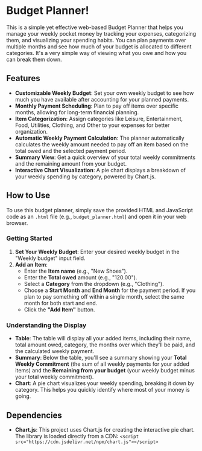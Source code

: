 # Budget Planner!

This is a simple yet effective web-based Budget Planner that helps you manage your weekly pocket money by tracking your expenses, categorizing them, and visualizing your spending habits. You can plan payments over multiple months and see how much of your budget is allocated to different categories. It's a very simple way of viewing what you owe and how you can break them down. 

## Features

* **Customizable Weekly Budget**: Set your own weekly budget to see how much you have available after accounting for your planned payments.
* **Monthly Payment Scheduling**: Plan to pay off items over specific months, allowing for long-term financial planning.
* **Item Categorization**: Assign categories like Leisure, Entertainment, Food, Utilities, Clothing, and Other to your expenses for better organization.
* **Automatic Weekly Payment Calculation**: The planner automatically calculates the weekly amount needed to pay off an item based on the total owed and the selected payment period.
* **Summary View**: Get a quick overview of your total weekly commitments and the remaining amount from your budget.
* **Interactive Chart Visualization**: A pie chart displays a breakdown of your weekly spending by category, powered by Chart.js.

## How to Use

To use this budget planner, simply save the provided HTML and JavaScript code as an `.html` file (e.g., `budget_planner.html`) and open it in your web browser.

### Getting Started

1.  **Set Your Weekly Budget**: Enter your desired weekly budget in the "Weekly budget" input field.
2.  **Add an Item**:
    * Enter the **Item name** (e.g., "New Shoes").
    * Enter the **Total owed** amount (e.g., "120.00").
    * Select a **Category** from the dropdown (e.g., "Clothing").
    * Choose a **Start Month** and **End Month** for the payment period. If you plan to pay something off within a single month, select the same month for both start and end.
    * Click the **"Add Item"** button.

### Understanding the Display

* **Table**: The table will display all your added items, including their name, total amount owed, category, the months over which they'll be paid, and the calculated weekly payment.
* **Summary**: Below the table, you'll see a summary showing your **Total Weekly Commitment** (the sum of all weekly payments for your added items) and the **Remaining from your budget** (your weekly budget minus your total weekly commitment).
* **Chart**: A pie chart visualizes your weekly spending, breaking it down by category. This helps you quickly identify where most of your money is going.


## Dependencies
* **Chart.js**: This project uses Chart.js for creating the interactive pie chart. The library is loaded directly from a CDN:
    `<script src="https://cdn.jsdelivr.net/npm/chart.js"></script>`